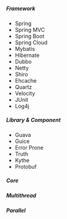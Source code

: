 ##### Framework
* Spring
* Spring MVC
* Spring Boot
* Spring Cloud
* Mybatis
* Hibernate
* Dubbo
* Netty
* Shiro
* Ehcache
* Quartz
* Velocity
* JUnit
* Log4j

##### Library & Component
* Guava
* Guice
* Error Prone
* Truth
* Kythe
* Protobuf

##### Core
##### Multithread
##### Parallel
